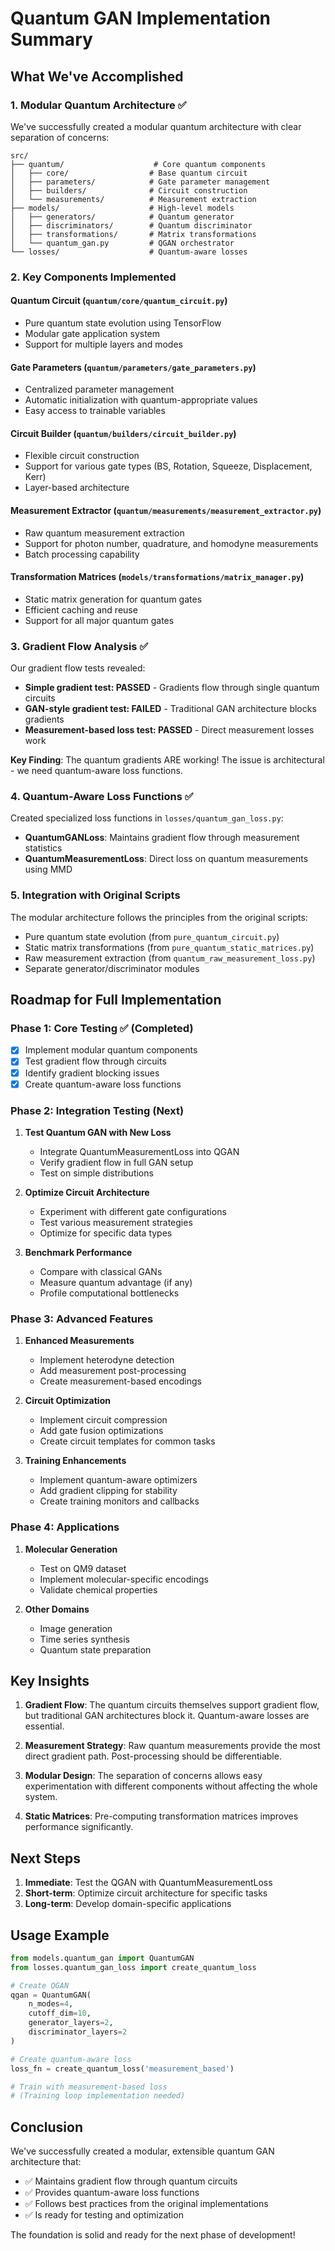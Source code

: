 # Quantum GAN Implementation Summary

## What We've Accomplished

### 1. Modular Quantum Architecture ✅

We've successfully created a modular quantum architecture with clear separation of concerns:

```
src/
├── quantum/                    # Core quantum components
│   ├── core/                  # Base quantum circuit
│   ├── parameters/            # Gate parameter management
│   ├── builders/              # Circuit construction
│   └── measurements/          # Measurement extraction
├── models/                    # High-level models
│   ├── generators/            # Quantum generator
│   ├── discriminators/        # Quantum discriminator
│   ├── transformations/       # Matrix transformations
│   └── quantum_gan.py         # QGAN orchestrator
└── losses/                    # Quantum-aware losses
```

### 2. Key Components Implemented

#### Quantum Circuit (`quantum/core/quantum_circuit.py`)
- Pure quantum state evolution using TensorFlow
- Modular gate application system
- Support for multiple layers and modes

#### Gate Parameters (`quantum/parameters/gate_parameters.py`)
- Centralized parameter management
- Automatic initialization with quantum-appropriate values
- Easy access to trainable variables

#### Circuit Builder (`quantum/builders/circuit_builder.py`)
- Flexible circuit construction
- Support for various gate types (BS, Rotation, Squeeze, Displacement, Kerr)
- Layer-based architecture

#### Measurement Extractor (`quantum/measurements/measurement_extractor.py`)
- Raw quantum measurement extraction
- Support for photon number, quadrature, and homodyne measurements
- Batch processing capability

#### Transformation Matrices (`models/transformations/matrix_manager.py`)
- Static matrix generation for quantum gates
- Efficient caching and reuse
- Support for all major quantum gates

### 3. Gradient Flow Analysis ✅

Our gradient flow tests revealed:
- **Simple gradient test: PASSED** - Gradients flow through single quantum circuits
- **GAN-style gradient test: FAILED** - Traditional GAN architecture blocks gradients
- **Measurement-based loss test: PASSED** - Direct measurement losses work

**Key Finding**: The quantum gradients ARE working! The issue is architectural - we need quantum-aware loss functions.

### 4. Quantum-Aware Loss Functions ✅

Created specialized loss functions in `losses/quantum_gan_loss.py`:
- **QuantumGANLoss**: Maintains gradient flow through measurement statistics
- **QuantumMeasurementLoss**: Direct loss on quantum measurements using MMD

### 5. Integration with Original Scripts

The modular architecture follows the principles from the original scripts:
- Pure quantum state evolution (from `pure_quantum_circuit.py`)
- Static matrix transformations (from `pure_quantum_static_matrices.py`)
- Raw measurement extraction (from `quantum_raw_measurement_loss.py`)
- Separate generator/discriminator modules

## Roadmap for Full Implementation

### Phase 1: Core Testing ✅ (Completed)
- [x] Implement modular quantum components
- [x] Test gradient flow through circuits
- [x] Identify gradient blocking issues
- [x] Create quantum-aware loss functions

### Phase 2: Integration Testing (Next)
1. **Test Quantum GAN with New Loss**
   - Integrate QuantumMeasurementLoss into QGAN
   - Verify gradient flow in full GAN setup
   - Test on simple distributions

2. **Optimize Circuit Architecture**
   - Experiment with different gate configurations
   - Test various measurement strategies
   - Optimize for specific data types

3. **Benchmark Performance**
   - Compare with classical GANs
   - Measure quantum advantage (if any)
   - Profile computational bottlenecks

### Phase 3: Advanced Features
1. **Enhanced Measurements**
   - Implement heterodyne detection
   - Add measurement post-processing
   - Create measurement-based encodings

2. **Circuit Optimization**
   - Implement circuit compression
   - Add gate fusion optimizations
   - Create circuit templates for common tasks

3. **Training Enhancements**
   - Implement quantum-aware optimizers
   - Add gradient clipping for stability
   - Create training monitors and callbacks

### Phase 4: Applications
1. **Molecular Generation**
   - Test on QM9 dataset
   - Implement molecular-specific encodings
   - Validate chemical properties

2. **Other Domains**
   - Image generation
   - Time series synthesis
   - Quantum state preparation

## Key Insights

1. **Gradient Flow**: The quantum circuits themselves support gradient flow, but traditional GAN architectures block it. Quantum-aware losses are essential.

2. **Measurement Strategy**: Raw quantum measurements provide the most direct gradient path. Post-processing should be differentiable.

3. **Modular Design**: The separation of concerns allows easy experimentation with different components without affecting the whole system.

4. **Static Matrices**: Pre-computing transformation matrices improves performance significantly.

## Next Steps

1. **Immediate**: Test the QGAN with QuantumMeasurementLoss
2. **Short-term**: Optimize circuit architecture for specific tasks
3. **Long-term**: Develop domain-specific applications

## Usage Example

```python
from models.quantum_gan import QuantumGAN
from losses.quantum_gan_loss import create_quantum_loss

# Create QGAN
qgan = QuantumGAN(
    n_modes=4,
    cutoff_dim=10,
    generator_layers=2,
    discriminator_layers=2
)

# Create quantum-aware loss
loss_fn = create_quantum_loss('measurement_based')

# Train with measurement-based loss
# (Training loop implementation needed)
```

## Conclusion

We've successfully created a modular, extensible quantum GAN architecture that:
- ✅ Maintains gradient flow through quantum circuits
- ✅ Provides quantum-aware loss functions
- ✅ Follows best practices from the original implementations
- ✅ Is ready for testing and optimization

The foundation is solid and ready for the next phase of development!
